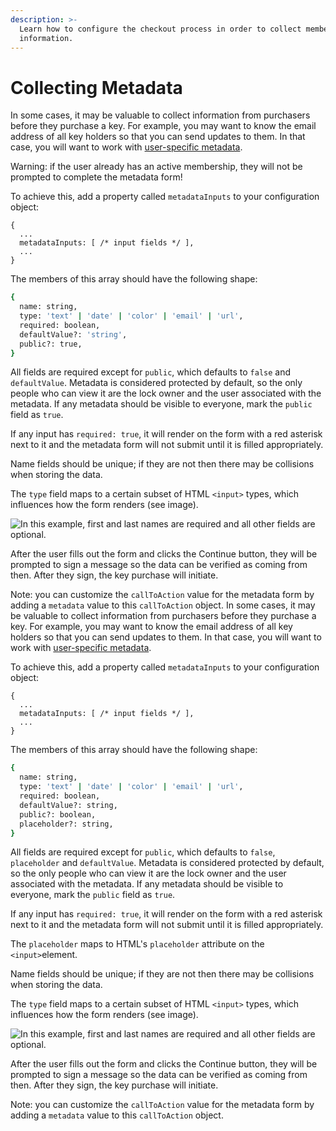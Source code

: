 ```yaml
---
description: >-
  Learn how to configure the checkout process in order to collect members
  information.
---
```


# Collecting Metadata

In some cases, it may be valuable to collect information from purchasers before they purchase a key. For example, you may want to know the email address of all key holders so that you can send updates to them. In that case, you will want to work with [user-specific metadata](../locksmith/metadata.md#user-specific-metadata).

Warning: if the user already has an active membership, they will not be prompted to complete the metadata form!

To achieve this, add a property called `metadataInputs` to your configuration object:

```text
{
  ...
  metadataInputs: [ /* input fields */ ],
  ...
}
```

The members of this array should have the following shape:

```bash
{
  name: string,
  type: 'text' | 'date' | 'color' | 'email' | 'url',
  required: boolean,
  defaultValue?: 'string',
  public?: true,
}
```

All fields are required except for `public`, which defaults to `false` and `defaultValue`. Metadata is considered protected by default, so the only people who can view it are the lock owner and the user associated with the metadata. If any metadata should be visible to everyone, mark the `public` field as `true`.

If any input has `required: true`, it will render on the form with a red asterisk next to it and the metadata form will not submit until it is filled appropriately.

Name fields should be unique; if they are not then there may be collisions when storing the data.

The `type` field maps to a certain subset of HTML `<input>` types, which influences how the form renders \(see image\).

![In this example, first and last names are required and all other fields are optional.](../../.gitbook/assets/metadataformexample.png)

After the user fills out the form and clicks the Continue button, they will be prompted to sign a message so the data can be verified as coming from then. After they sign, the key purchase will initiate.

Note: you can customize the `callToAction` value for the metadata form by adding a `metadata` value to this `callToAction` object. In some cases, it may be valuable to collect information from purchasers before they purchase a key. For example, you may want to know the email address of all key holders so that you can send updates to them. In that case, you will want to work with [user-specific metadata](../locksmith/metadata.md#user-specific-metadata).

To achieve this, add a property called `metadataInputs` to your configuration object:

```text
{
  ...
  metadataInputs: [ /* input fields */ ],
  ...
}
```

The members of this array should have the following shape:

```bash
{
  name: string,
  type: 'text' | 'date' | 'color' | 'email' | 'url',
  required: boolean,
  defaultValue?: string,
  public?: boolean,
  placeholder?: string,
}
```

All fields are required except for `public`, which defaults to `false`, `placeholder` and `defaultValue`. Metadata is considered protected by default, so the only people who can view it are the lock owner and the user associated with the metadata. If any metadata should be visible to everyone, mark the `public` field as `true`.

If any input has `required: true`, it will render on the form with a red asterisk next to it and the metadata form will not submit until it is filled appropriately.

The `placeholder` maps to HTML's `placeholder` attribute on the `<input>`element.

Name fields should be unique; if they are not then there may be collisions when storing the data.

The `type` field maps to a certain subset of HTML `<input>` types, which influences how the form renders \(see image\).

![In this example, first and last names are required and all other fields are optional.](../../.gitbook/assets/metadataformexample.png)

After the user fills out the form and clicks the Continue button, they will be prompted to sign a message so the data can be verified as coming from then. After they sign, the key purchase will initiate.

Note: you can customize the `callToAction` value for the metadata form by adding a `metadata` value to this `callToAction` object.

